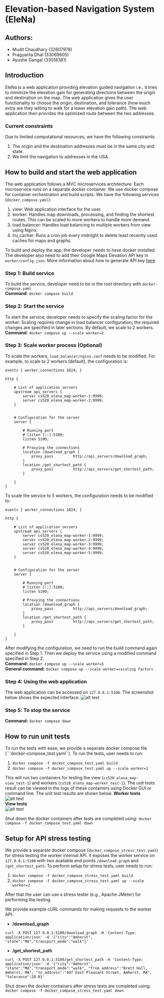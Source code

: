# Elevation-based Navigation System (EleNa)

## Authors:
- Mudit Chaudhary (32607978)
- Pragyanta Dhal (33069605)
- Ayushe Gangal (33018381)

## Introduction
EleNa is a web application providing elevation guided navigation i.e., it tries to minimize the elevation gain for
generating directions between the origin and destination on the map. The web application gives the user functionality to
choose the origin, destination, and tolerance (how much extra are they willing to walk for a lower elevation gain path).
The web application then provides the optimized route between the two addresses.
### Current constraints
Due to limited computational resources, we have the following constraints:
1. The origin and the destination addresses must be in the same city and state.
2. We limit the navigation to addresses in the USA.

## How to build and start the web application
The web application follows a MVC microservices architecture. Each microservice runs on a separate docker container. We 
use docker compose for container orchestration and build scripts. We have the following services (```docker_compose.yaml```):
1. view: Web application interface for the user.
2. worker: Handles map downloads, processing, and finding the shortest routes. This can be scaled to more workers to handle more demand.
3. load balancer: Handles load balancing to multiple workers from view using Nginx.
4. lru_cacher: Runs a cron job every midnight to delete least recently used caches for maps and graphs.

To build and deploy the app, the developer needs to have docker installed. The developer also need to add their Google Maps Elevation API key in ```worker/config.json```. More information
about how to generate API key [here](https://developers.google.com/maps/documentation/elevation/overview)
### Step 1: Build service
To build the service, developer need to be in the root directory with ```docker-compose.yaml```  
**Command**: ```docker compose build```

### Step 2: Start the service
To start the service, developer needs to specify the scaling factor for the worker. Scaling requires change in load balancer 
configuration; the required changes are specified in later sections. By default, we scale to 2 workers.  
**Command**: ```docker compose up --scale worker=2```  

### Step 3: Scale worker process (Optional)
To scale the workers, ```load_balancer/nginx.conf``` needs to be modified. For example, to scale to 2 workers (default), 
the configuration is:
```
events { worker_connections 1024; }

http {

    # List of application servers
    upstream api_servers {
        server cs520_elena_map-worker-1:9999;
        server cs520_elena_map-worker-2:9999;
    }


    # Configuration for the server
    server {

        # Running port
        # listen [::]:5100;
        listen 5100;

        # Proxying the connections
        location /download_graph {
            proxy_pass         http://api_servers/download_graph;
        }
        location /get_shortest_path {
            proxy_pass         http://api_servers/get_shortest_path;
        }

    }
}
```

To scale the service to 5 workers, the configuration needs to be modified to:
```
events { worker_connections 1024; }

http {

    # List of application servers
    upstream api_servers {
        server cs520_elena_map-worker-1:9999;
        server cs520_elena_map-worker-2:9999;
        server cs520_elena_map-worker-3:9999;
        server cs520_elena_map-worker-4:9999;
        server cs520_elena_map-worker-5:9999;
    }


    # Configuration for the server
    server {

        # Running port
        # listen [::]:5100;
        listen 5100;

        # Proxying the connections
        location /download_graph {
            proxy_pass         http://api_servers/download_graph;
        }
        location /get_shortest_path {
            proxy_pass         http://api_servers/get_shortest_path;
        }

    }
}
```

After modifying the configuration, we need to run the build command again specified in Step 1.
Then we deploy the service using a modified command specified in Step 2.  
**Command:** ```docker compose up --scale worker=5```  
**General command:** ```docker compose up --scale worker=<scaling factor>```  

### Step 4: Using the web application
The web application can be accessed on ```127.0.0.1:5100```. The screenshot below shows the expected interface.
![alt text](documentation_images/interface.png "Title")

### Step 5: To stop the service
**Command:** ```docker compose down```

## How to run unit tests
To run the tests with ease, we provide a separate docker compose file (```docker-compose_test.yaml``).
To run the tests, user needs to run:
1. ```docker compose -f docker_compose_test.yaml build```
2. ```docker compose -f docker_compose_test.yaml up --scale worker=2```

This will run two containers for testing the view (```cs520_elena_map-view_test-1```) and workers (```cs520_elena_map-worker_test-1```).
The unit tests result can be viewed in the logs of these containers using Docker GUI or command line. 
The unit test results are shown below.
**Worker tests**  
![alt text](documentation_images/worker_tests.png "Title")  
**View tests**  
![alt text](documentation_images/view_tests.png "View Tests")  

Shut down the docker containers after tests are completed using: ```docker compose -f docker_compose_test.yaml down```

## Setup for API stress testing
We provide a separate docker compose (```docker_compose_stress_test.yaml```) for stress testing the worker internal API. It exposes the worker service on 
```127.0.0.1:5100``` with two available end points ```/download_graph``` and ```/get_shortest_path```.
To perform setup for stress tests, user needs to run:
1. ```docker compose -f docker_compose_stress_test.yaml build```
2. ```docker compose -f docker_compose_stress_test.yaml up --scale worker=2```

After that the user can use a stress tester (e.g., Apache JMeter) for performing the testing.

We provide example cURL commands for making requests to the worker API:  
- **/download_graph**  
```
curl -X POST 127.0.0.1:5100/download_graph -H 'Content-Type: application/json' -d '{"city":"Amherst", "state":"MA","transport_mode":"walk"}'
```  
- **/get_shortest_path**  
```
curl -X POST 127.0.0.1:5100/get_shortest_path -H 'Content-Type: application/json' -d '{"city":"Amherst", "state":"MA","transport_mode":"walk", "from_address":"Brett Hall, Amherst, MA", "to_address":"497 East Pleasant Street, Amherst, MA", "tolerance":20.0}'
```

Shut down the docker containers after stress tests are completed using: ```docker compose -f docker_compose_stress_test.yaml down```
